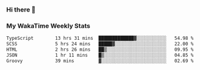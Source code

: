 ### Hi there 👋

<!--
**royschrauwen/royschrauwen** is a ✨ _special_ ✨ repository because its `README.md` (this file) appears on your GitHub profile.

Here are some ideas to get you started:

- 🔭 I’m currently working on ...
- 🌱 I’m currently learning ...
- 👯 I’m looking to collaborate on ...
- 🤔 I’m looking for help with ...
- 💬 Ask me about ...
- 📫 How to reach me: ...
- 😄 Pronouns: ...
- ⚡ Fun fact: ...
-->


### My WakaTime Weekly Stats
<!--START_SECTION:waka-->

```txt
TypeScript        13 hrs 31 mins  █████████████▓░░░░░░░░░░░   54.98 %
SCSS              5 hrs 24 mins   █████▓░░░░░░░░░░░░░░░░░░░   22.00 %
HTML              2 hrs 26 mins   ██▒░░░░░░░░░░░░░░░░░░░░░░   09.95 %
JSON              1 hr 11 mins    █▒░░░░░░░░░░░░░░░░░░░░░░░   04.85 %
Groovy            39 mins         ▓░░░░░░░░░░░░░░░░░░░░░░░░   02.69 %
```

<!--END_SECTION:waka-->
